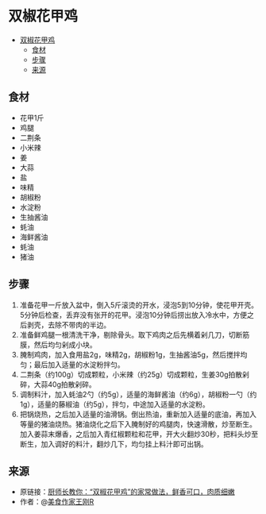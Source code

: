 # 双椒花甲鸡
- [双椒花甲鸡](#双椒花甲鸡)
  - [食材](#食材)
  - [步骤](#步骤)
  - [来源](#来源)
## 食材
* 花甲1斤
* 鸡腿
* 二荆条
* 小米辣
* 姜
* 大蒜
* 盐
* 味精
* 胡椒粉
* 水淀粉
* 生抽酱油
* 蚝油
* 海鲜酱油
* 蚝油
* 猪油
## 步骤
1. 准备花甲一斤放入盆中，倒入5斤滚烫的开水，浸泡5到10分钟，使花甲开壳。5分钟后检查，丢弃没有张开的花甲。浸泡10分钟后捞出放入冷水中，方便之后剥壳，去除不带肉的半边。
2. 准备鲜鸡腿一根清洗干净，剔除骨头。取下鸡肉之后先横着剁几刀，切断筋膜，然后均匀剁成小块。
3. 腌制鸡肉，加入食用盐2g，味精2g，胡椒粉1g，生抽酱油5g，然后搅拌均匀；最后加入适量的水淀粉拌匀。
4. 二荆条（约100g）切成颗粒，小米辣（约25g）切成颗粒，生姜30g拍散剁碎，大蒜40g拍散剁碎。
5. 调制料汁，加入蚝油2勺（约5g），适量的海鲜酱油（约6g），胡椒粉一勺（约1g），适量的藤椒油（约5g），拌匀，中途加入适量的水淀粉。
6. 把锅烧热，之后加入适量的油滑锅。倒出热油，重新加入适量的底油，再加入等量的猪油烧热。猪油烧化之后下入腌制好的鸡腿肉，快速滑散，炒至断生。加入姜蒜末爆香，之后加入青红椒颗粒和花甲，开大火翻炒30秒，把料头炒至断生，加入调好的料汁，翻炒几下，均匀挂上料汁即可出锅。
## 来源
* 原链接：[厨师长教你：“双椒花甲鸡”的家常做法，鲜香可口，肉质细嫩](https://www.bilibili.com/video/BV1ogAbezEJ5/)
* 作者：@[美食作家王刚R](https://space.bilibili.com/290526283)